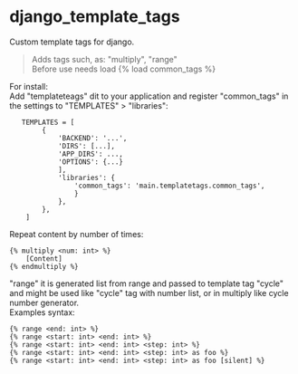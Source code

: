 # django_template_tags
Custom template tags for django.

> Adds tags such, as: "multiply", "range"  
> Before use needs load {% load common_tags %}

For install:  
Add "templateteags" dit to your application and register "common_tags" in the settings to "TEMPLATES" > "libraries":
       
       TEMPLATES = [
            {
                'BACKEND': '...',
                'DIRS': [...],
                'APP_DIRS': ...,
                'OPTIONS': {...}
                ],
                'libraries': {
                    'common_tags': 'main.templatetags.common_tags',
                    }
                },
            },
        ]

       

Repeat content by number of times:

    {% multiply <num: int> %}  
        [Content] 
    {% endmultiply %}


"range" it is generated list from range and passed to template tag "cycle" and might be used like "cycle" tag with number list, or in multiply like cycle number generator.  
Examples syntax:

    {% range <end: int> %}
    {% range <start: int> <end: int> %}
    {% range <start: int> <end: int> <step: int> %}
    {% range <start: int> <end: int> <step: int> as foo %}
    {% range <start: int> <end: int> <step: int> as foo [silent] %}
  
